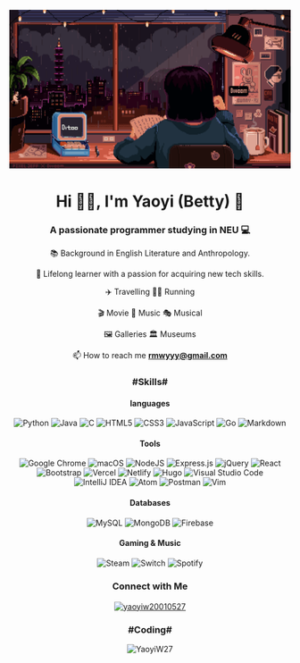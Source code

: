 ![Yaoyi GIF](yaoyi.gif)
<div align="center">
<h1 align="center">Hi 👋🏻, I'm Yaoyi (Betty) 🥥</h1> 
<h3 align="center">A passionate programmer studying in NEU 💻</h3>

<p aligh="center">

📚 Background in English Literature and Anthropology.
  
🌱 Lifelong learner with a passion for acquiring new tech skills.

✈️ Travelling  🏃‍♀️ Running

🎬 Movie  🎹 Music 🎭 Musical

🖼️ Galleries  🏛️ Museums

📫 How to reach me **rmwyyy@gmail.com**

<h3>#Skills#</h3>
<h4>languages</h4>

![Python](https://img.shields.io/badge/python-3670A0?style=for-the-badge&logo=python&logoColor=ffdd54)
![Java](https://img.shields.io/badge/java-%23ED8B00.svg?style=for-the-badge&logo=openjdk&logoColor=white)
![C](https://img.shields.io/badge/c-%2300599C.svg?style=for-the-badge&logo=c&logoColor=white)
![HTML5](https://img.shields.io/badge/html5-%23E34F26.svg?style=for-the-badge&logo=html5&logoColor=white)
![CSS3](https://img.shields.io/badge/css3-%231572B6.svg?style=for-the-badge&logo=css3&logoColor=white)
![JavaScript](https://img.shields.io/badge/javascript-%23323330.svg?style=for-the-badge&logo=javascript&logoColor=%23F7DF1E)
![Go](https://img.shields.io/badge/go-%2300ADD8.svg?style=for-the-badge&logo=go&logoColor=white)
![Markdown](https://img.shields.io/badge/markdown-%23000000.svg?style=for-the-badge&logo=markdown&logoColor=white)

<h4 >Tools</h4>

![Google Chrome](https://img.shields.io/badge/Google%20Chrome-4285F4?style=for-the-badge&logo=GoogleChrome&logoColor=white)
![macOS](https://img.shields.io/badge/mac%20os-000000?style=for-the-badge&logo=macos&logoColor=F0F0F0)
![NodeJS](https://img.shields.io/badge/node.js-6DA55F?style=for-the-badge&logo=node.js&logoColor=white)
![Express.js](https://img.shields.io/badge/express.js-%23404d59.svg?style=for-the-badge&logo=express&logoColor=%2361DAFB)
![jQuery](https://img.shields.io/badge/jquery-%230769AD.svg?style=for-the-badge&logo=jquery&logoColor=white)
![React](https://img.shields.io/badge/react-%2320232a.svg?style=for-the-badge&logo=react&logoColor=%2361DAFB)
![Bootstrap](https://img.shields.io/badge/Bootstrap-563D7C?style=for-the-badge&logo=bootstrap&logoColor=white)
![Vercel](https://img.shields.io/badge/vercel-%23000000.svg?style=for-the-badge&logo=vercel&logoColor=white)
![Netlify](https://img.shields.io/badge/netlify-%23000000.svg?style=for-the-badge&logo=netlify&logoColor=#00C7B7)
![Hugo](https://img.shields.io/badge/Hugo-black.svg?style=for-the-badge&logo=Hugo)
![Visual Studio Code](https://img.shields.io/badge/Visual%20Studio%20Code-0078d7.svg?style=for-the-badge&logo=visual-studio-code&logoColor=white)
![IntelliJ IDEA](https://img.shields.io/badge/IntelliJIDEA-000000.svg?style=for-the-badge&logo=intellij-idea&logoColor=white)
![Atom](https://img.shields.io/badge/Atom-%2366595C.svg?style=for-the-badge&logo=atom&logoColor=white)
![Postman](https://img.shields.io/badge/Postman-FF6C37?style=for-the-badge&logo=postman&logoColor=white)
![Vim](https://img.shields.io/badge/VIM-%2311AB00.svg?style=for-the-badge&logo=vim&logoColor=white)


<h4>Databases</h4>

![MySQL](https://img.shields.io/badge/mysql-%2300f.svg?style=for-the-badge&logo=mysql&logoColor=white)
![MongoDB](https://img.shields.io/badge/MongoDB-%234ea94b.svg?style=for-the-badge&logo=mongodb&logoColor=white)
![Firebase](https://img.shields.io/badge/firebase-%23039BE5.svg?style=for-the-badge&logo=firebase)

<h4>Gaming & Music</h4>

![Steam](https://img.shields.io/badge/steam-%23000000.svg?style=for-the-badge&logo=steam&logoColor=white)
![Switch](https://img.shields.io/badge/Switch-E60012?style=for-the-badge&logo=nintendo-switch&logoColor=white)
![Spotify](https://img.shields.io/badge/Spotify-1ED760?style=for-the-badge&logo=spotify&logoColor=white)

<h3>Connect with Me</h3>
<p>
<a href="https://www.linkedin.com/in/yaoyiw20010527/" target="blank"><img align="center" src="https://img.shields.io/badge/linkedin-%230077B5.svg?style=for-the-badge&logo=linkedin&logoColor=white" alt="yaoyiw20010527" /></a>

<h3>#Coding#</h3>

<p style="display:inline;">
  <img src="https://github-readme-stats.vercel.app/api/top-langs?username=YaoyiW27&show_icons=true&locale=en&layout=compact&hide=scss,ejs" alt="YaoyiW27" style="display:inline; width:300px" />
</p>


</div>

